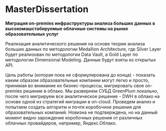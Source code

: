 # MasterDissertation
**Миграция on-premies инфраструктуры анализа больших данных в высокомашстабируемые облачные системы на рынке образовательных услуг**

Реализация аналитического решения на основе теории анализа больших данных по методологии Medallion Architecture, где Silver Layer будет реализован по методологии Data Vault, а Gold Layer по методологии Dimensional Modeling. Данные будут взяты из открытых API. 

Цель работы (которая пока не сформулирована до конца) - показать каким образом образовательные компании могут легко и просто, принимая во внимание их бизнес-процессы, мигрировать свое on-premies решение в облако. Мы развернем СУБД GreenPlum локально, после чего мигрируем все аналитическое решение - DWH в облако на основе одной из стратегий миграции в on-cloud. Проведем анализ и попытаем создать алгоритм и почти коробочное решения для образовательных компаний. Новизна не подтверждена, но на данный момент видно зарождение коробочных решения от различных облачных провайдеров, например, Яндекс.Облако. 
